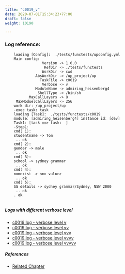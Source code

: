 ```yaml
---
title: "c0019_v"
date: 2020-07-01T15:34:23+77:00
draft: false
weight: 10190

---
```


### Log reference: <no value>

```
    loading [Config]:  ./tests/functests/upconfig.yml
    Main config:
                 Version -> 1.0.0
                  RefDir -> ./tests/functests
                 WorkDir -> cwd
              AbsWorkDir -> /up_project/up
                TaskFile -> c0019
                 Verbose -> v
              ModuleName -> admiring_heisenberg4
               ShellType -> /bin/sh
           MaxCallLayers -> 8
     MaxModuelCallLayers -> 256
    work dir: /up_project/up
    -exec task: task
    loading [Task]:  ./tests/functests/c0019
    module: [admiring_heisenberg4] instance id: [dev]
    Task1: [task ==> task:  ]
    -Step1:
    cmd( 1):
    studentname -> Tom
     .. ok
    cmd( 2):
    gender -> male
     .. ok
    cmd( 3):
    school -> sydney grammar
     .. ok
    cmd( 4):
    nonexist -> <no value>
     .. ok
    cmd( 5):
    SG details -> sydney grammar/Sydney, NSW 2000
     .. ok
    . ok
    
```

##### Logs with different verbose level
* [c0019 log - verbose level v](../../logs/c0019_v)
* [c0019 log - verbose level vv](../../logs/c0019_vv)
* [c0019 log - verbose level vvv](../../logs/c0019_vvv)
* [c0019 log - verbose level vvvv](../../logs/c0019_vvvv)
* [c0019 log - verbose level vvvvv](../../logs/c0019_vvvvv)

##### References
* [Related Chapter](../../vars/c0019)
